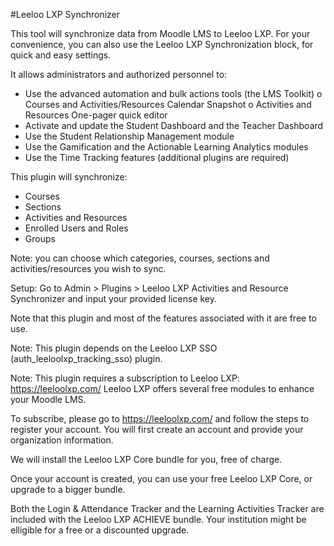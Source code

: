 #Leeloo LXP Synchronizer

This tool will synchronize data from Moodle LMS to Leeloo LXP.
For your convenience, you can also use the Leeloo LXP Synchronization block, for quick and easy settings.


It allows administrators and authorized personnel to:
- Use the advanced automation and bulk actions tools (the LMS Toolkit)
    o Courses and Activities/Resources Calendar Snapshot
    o Activities and Resources One-pager quick editor
- Activate and update the Student Dashboard and the Teacher Dashboard
- Use the Student Relationship Management module
- Use the Gamification and the Actionable Learning Analytics modules
- Use the Time Tracking features (additional plugins are required)

This plugin will synchronize:
- Courses
- Sections
- Activities and Resources
- Enrolled Users and Roles
- Groups

Note: you can choose which categories, courses, sections and activities/resources you wish to sync.

Setup:
Go to Admin > Plugins > Leeloo LXP Activities and Resource Synchronizer and input your provided license key.

Note that this plugin and most of the features associated with it are free to use.

Note: This plugin depends on the Leeloo LXP SSO (auth_leeloolxp_tracking_sso) plugin.

Note: This plugin requires a subscription to Leeloo LXP: https://leeloolxp.com/
Leeloo LXP offers several free modules to enhance your Moodle LMS.

To subscribe, please go to https://leeloolxp.com/ and follow the steps to register your account.
You will first create an account and provide your organization information.

We will install the Leeloo LXP Core bundle for you, free of charge.

Once your account is created, you can use your free Leeloo LXP Core, or upgrade to a bigger bundle.

Both the Login & Attendance Tracker and the Learning Activities Tracker are included with the Leeloo LXP ACHIEVE bundle.
Your institution might be elligible for a free or a discounted upgrade.